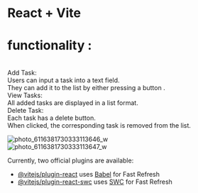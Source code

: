 # React + Vite
<h1>functionality :</h1></br>
Add Task:</br>
Users can input a task into a text field.</br>
They can add it to the list by either pressing a button .</br>
View Tasks:</br>
All added tasks are displayed in a list format.</br>
Delete Task:</br>
Each task has a delete button.</br>
When clicked, the corresponding task is removed from the list.</br>



![photo_6116381730333113646_w](https://github.com/26ankitaa/todo_app/assets/122377058/4b361e1d-a1f6-415e-a2b6-13c0bb60e069)</br>
![photo_6116381730333113647_w](https://github.com/26ankitaa/todo_app/assets/122377058/b4db65e1-e4b3-4223-b31c-f33ddb221fec)</br>


Currently, two official plugins are available:

- [@vitejs/plugin-react](https://github.com/vitejs/vite-plugin-react/blob/main/packages/plugin-react/README.md) uses [Babel](https://babeljs.io/) for Fast Refresh
- [@vitejs/plugin-react-swc](https://github.com/vitejs/vite-plugin-react-swc) uses [SWC](https://swc.rs/) for Fast Refresh
